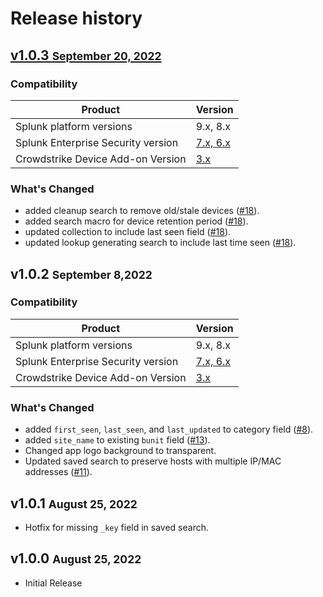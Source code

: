 # Release history

## [v1.0.3 <small>September 20, 2022</small>](https://github.com/ZachChristensen28/SA-CrowdstrikeDevices/releases/tag/v1.0.3)

### Compatibility

Product | Version
--------- | -------
Splunk platform versions | 9.x, 8.x
Splunk Enterprise Security version | [7.x, 6.x](https://splunkbase.splunk.com/app/263)
Crowdstrike Device Add-on Version | [3.x](https://splunkbase.splunk.com/app/5570)

### What's Changed

- added cleanup search to remove old/stale devices ([#18](https://github.com/ZachChristensen28/SA-CrowdstrikeDevices/issues/18)).
- added search macro for device retention period ([#18](https://github.com/ZachChristensen28/SA-CrowdstrikeDevices/issues/18)).
- updated collection to include last seen field ([#18](https://github.com/ZachChristensen28/SA-CrowdstrikeDevices/issues/18)).
- updated lookup generating search to include last time seen ([#18](https://github.com/ZachChristensen28/SA-CrowdstrikeDevices/issues/18)).

## v1.0.2 <small>September 8,2022</small>

### Compatibility

Product | Version
--------- | -------
Splunk platform versions | 9.x, 8.x
Splunk Enterprise Security version | [7.x, 6.x](https://splunkbase.splunk.com/app/263)
Crowdstrike Device Add-on Version | [3.x](https://splunkbase.splunk.com/app/5570)

### What's Changed

- added `first_seen`, `last_seen`, and `last_updated` to category field ([#8](https://github.com/ZachChristensen28/SA-CrowdstrikeDevices/issues/8)).
- added `site_name` to existing `bunit` field ([#13](https://github.com/ZachChristensen28/SA-CrowdstrikeDevices/issues/13)).
- Changed app logo background to transparent.
- Updated saved search to preserve hosts with multiple IP/MAC addresses ([#11](https://github.com/ZachChristensen28/SA-CrowdstrikeDevices/issues/11)).

## v1.0.1 <small>August 25, 2022</small>

- Hotfix for missing `_key` field in saved search.

## v1.0.0 <small>August 25, 2022</small>

- Initial Release
